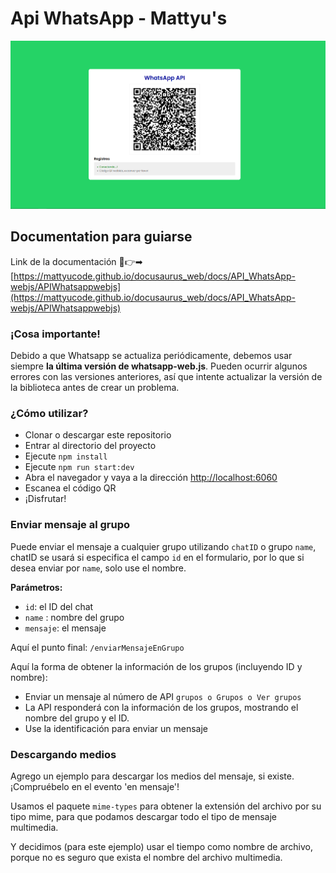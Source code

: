 #                           Api WhatsApp - Mattyu's

<img src="img/image.png" alt="">
 

## Documentation para guiarse
Link de la documentación 👀👉➡ [https://mattyucode.github.io/docusaurus_web/docs/API_WhatsApp-webjs/APIWhatsappwebjs](https://mattyucode.github.io/docusaurus_web/docs/API_WhatsApp-webjs/APIWhatsappwebjs)

### ¡Cosa importante!

Debido a que Whatsapp se actualiza periódicamente, debemos usar siempre **la última versión de whatsapp-web.js**. Pueden ocurrir algunos errores con las versiones anteriores, así que intente actualizar la versión de la biblioteca antes de crear un problema.

### ¿Cómo utilizar?

- Clonar o descargar este repositorio
- Entrar al directorio del proyecto
- Ejecute `npm install`
- Ejecute `npm run start:dev`
- Abra el navegador y vaya a la dirección [http://localhost:6060](http://localhost:6060)
- Escanea el código QR
- ¡Disfrutar!

### Enviar mensaje al grupo

Puede enviar el mensaje a cualquier grupo utilizando `chatID` o grupo `name`, chatID se usará si especifica el campo `id` en el formulario, por lo que si desea enviar por `name`, solo use el nombre.

**Parámetros:**

- `id`: el ID del chat
- `name` : nombre del grupo
- `mensaje`: el mensaje

Aquí el punto final: `/enviarMensajeEnGrupo`

Aquí la forma de obtener la información de los grupos (incluyendo ID y nombre):

- Enviar un mensaje al número de API `grupos o Grupos o Ver grupos`
- La API responderá con la información de los grupos, mostrando el nombre del grupo y el ID.
- Use la identificación para enviar un mensaje

### Descargando medios

Agrego un ejemplo para descargar los medios del mensaje, si existe. ¡Compruébelo en el evento 'en mensaje'!

Usamos el paquete `mime-types` para obtener la extensión del archivo por su tipo mime, para que podamos descargar todo el tipo de mensaje multimedia.

Y decidimos (para este ejemplo) usar el tiempo como nombre de archivo, porque no es seguro que exista el nombre del archivo multimedia.